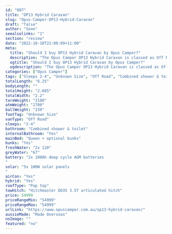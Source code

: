 ```yaml
---
id: "887"
title: "OP13 Hybrid Caravan"
slug: "Opus-Camper-OP13-Hybrid-Caravan"
draft: "false"
author: "Sean"
seealsolinks: "1"
section: "review"
date: "2022-10-10T22:00:09+11:00"
meta:
  title: "Should I buy OP13 Hybrid Caravan by Opus Camper?"
  description: "The Opus Camper OP13 Hybrid Caravan is classed as Off Road, and sleeps 2-4 people. It is Made Overseas and comes in at Unknown Size. It generally has Combined shower & toilet."
  ogtitle: "Should I buy OP13 Hybrid Caravan by Opus Camper?"
  ogdescription: "The Opus Camper OP13 Hybrid Caravan is classed as Off Road, and sleeps 2-4 people. It is Made Overseas and comes in at Unknown Size. It generally has Combined shower & toilet."
categories: ["Opus Camper"]
tags: ["Sleeps 2-4", "Unknown Size", "Off Road", "Combined shower & toilet", "Pop top", "50 - 60k", "Made Overseas"]
totalLength: "6.25"
bodyLength: ""
totalHeight: "2.685"
totalWidth: "2.2"
tareWeight: "2180"
atmWeight: "2700"
ballWeight: "230"
footTag: "Unknown Size"
vanType: "Off Road"
sleeps: "2-4"
bathroom: "Combined shower & toilet"
internalBathroom: "Yes"
mainBed: "Queen + optional bunks"
bunks: "Yes"
freshWater: "2x 120"
greyWater: "67"
battery: "2x 100Ah deep cycle AGM batteries
"
solar: "5x 100W solar panels
"
airCon: "Yes"
hybrid: "Yes"
roofType: "Pop top"
towHitch: "Hitchmaster DO35 3.5T articulated hitch"
price: 54999
priceRangeMin: "54999"
priceRangeMax: "54999"
urlLink: "https://www.opuscamper.com.au/op13-hybrid-caravan/"
aussieMade: "Made Overseas"
noImage: ""
featured: "no"
---
```

